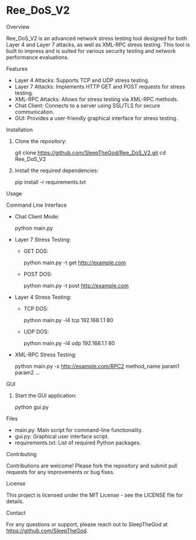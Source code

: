 # Ree_DoS_V2

Overview

Ree_DoS_V2 is an advanced network stress testing tool designed for both Layer 4 and Layer 7 attacks, as well as XML-RPC stress testing. This tool is built to impress and is suited for various security testing and network performance evaluations.

Features

- Layer 4 Attacks: Supports TCP and UDP stress testing.
- Layer 7 Attacks: Implements HTTP GET and POST requests for stress testing.
- XML-RPC Attacks: Allows for stress testing via XML-RPC methods.
- Chat Client: Connects to a server using SSL/TLS for secure communication.
- GUI: Provides a user-friendly graphical interface for stress testing.

Installation

1. Clone the repository:

   git clone https://github.com/SleepTheGod/Ree_DoS_V2.git
   cd Ree_DoS_V2

2. Install the required dependencies:

   pip install -r requirements.txt

Usage

Command Line Interface

- Chat Client Mode:

  python main.py

- Layer 7 Stress Testing:

  - GET DOS:

    python main.py -t get http://example.com

  - POST DOS:

    python main.py -t post http://example.com

- Layer 4 Stress Testing:

  - TCP DOS:

    python main.py -l4 tcp 192.168.1.1 80

  - UDP DOS:

    python main.py -l4 udp 192.168.1.1 80

- XML-RPC Stress Testing:

  python main.py -x http://example.com/RPC2 method_name param1 param2 ...

GUI

1. Start the GUI application:

   python gui.py

Files

- main.py: Main script for command-line functionality.
- gui.py: Graphical user interface script.
- requirements.txt: List of required Python packages.

Contributing

Contributions are welcome! Please fork the repository and submit pull requests for any improvements or bug fixes.

License

This project is licensed under the MIT License - see the LICENSE file for details.

Contact

For any questions or support, please reach out to SleepTheGod at https://github.com/SleepTheGod.
